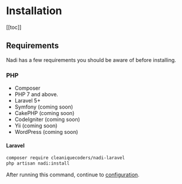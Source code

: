 # Installation

[[toc]]

## Requirements

Nadi has a few requirements you should be aware of before installing.

### PHP

- Composer
- PHP 7 and above.
- Laravel 5+
- Symfony (coming soon)
- CakePHP (coming soon)
- CodeIgniter (coming soon)
- Yii (coming soon)
- WordPress (coming soon)

#### Laravel

```bash
composer require cleaniquecoders/nadi-laravel
php artisan nadi:install
```

After running this command, continue to [configuration](/1.0/configuration.html).
